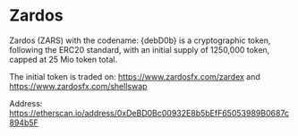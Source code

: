 # Zardos
Zardos (ZARS) with the codename: {debD0b} is a cryptographic token, following the ERC20 standard, with an initial supply of 1250,000 token, capped at 25 Mio token total.

The initial token is traded on:
https://www.zardosfx.com/zardex
and
https://www.zardosfx.com/shellswap


Address: https://etherscan.io/address/0xDeBD0Bc00932E8b5bEfF65053989B0687c894b5F
